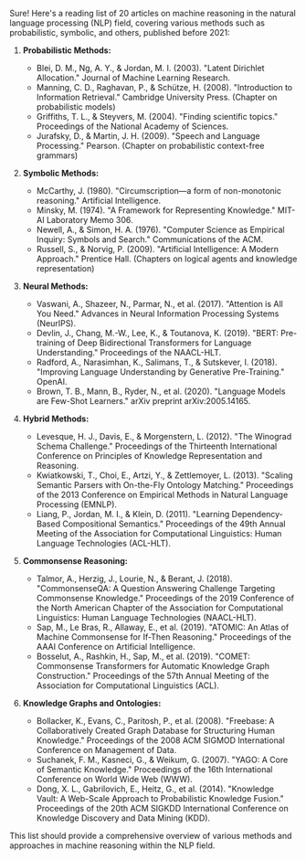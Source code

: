 Sure! Here's a reading list of 20 articles on machine reasoning in the natural language processing (NLP) field, covering various methods such as probabilistic, symbolic, and others, published before 2021:

1. **Probabilistic Methods:**
   - Blei, D. M., Ng, A. Y., & Jordan, M. I. (2003). "Latent Dirichlet Allocation." Journal of Machine Learning Research.
   - Manning, C. D., Raghavan, P., & Schütze, H. (2008). "Introduction to Information Retrieval." Cambridge University Press. (Chapter on probabilistic models)
   - Griffiths, T. L., & Steyvers, M. (2004). "Finding scientific topics." Proceedings of the National Academy of Sciences.
   - Jurafsky, D., & Martin, J. H. (2009). "Speech and Language Processing." Pearson. (Chapter on probabilistic context-free grammars)

2. **Symbolic Methods:**
   - McCarthy, J. (1980). "Circumscription—a form of non-monotonic reasoning." Artificial Intelligence.
   - Minsky, M. (1974). "A Framework for Representing Knowledge." MIT-AI Laboratory Memo 306.
   - Newell, A., & Simon, H. A. (1976). "Computer Science as Empirical Inquiry: Symbols and Search." Communications of the ACM.
   - Russell, S., & Norvig, P. (2009). "Artificial Intelligence: A Modern Approach." Prentice Hall. (Chapters on logical agents and knowledge representation)

3. **Neural Methods:**
   - Vaswani, A., Shazeer, N., Parmar, N., et al. (2017). "Attention is All You Need." Advances in Neural Information Processing Systems (NeurIPS).
   - Devlin, J., Chang, M.-W., Lee, K., & Toutanova, K. (2019). "BERT: Pre-training of Deep Bidirectional Transformers for Language Understanding." Proceedings of the NAACL-HLT.
   - Radford, A., Narasimhan, K., Salimans, T., & Sutskever, I. (2018). "Improving Language Understanding by Generative Pre-Training." OpenAI.
   - Brown, T. B., Mann, B., Ryder, N., et al. (2020). "Language Models are Few-Shot Learners." arXiv preprint arXiv:2005.14165.

4. **Hybrid Methods:**
   - Levesque, H. J., Davis, E., & Morgenstern, L. (2012). "The Winograd Schema Challenge." Proceedings of the Thirteenth International Conference on Principles of Knowledge Representation and Reasoning.
   - Kwiatkowski, T., Choi, E., Artzi, Y., & Zettlemoyer, L. (2013). "Scaling Semantic Parsers with On-the-Fly Ontology Matching." Proceedings of the 2013 Conference on Empirical Methods in Natural Language Processing (EMNLP).
   - Liang, P., Jordan, M. I., & Klein, D. (2011). "Learning Dependency-Based Compositional Semantics." Proceedings of the 49th Annual Meeting of the Association for Computational Linguistics: Human Language Technologies (ACL-HLT).

5. **Commonsense Reasoning:**
   - Talmor, A., Herzig, J., Lourie, N., & Berant, J. (2018). "CommonsenseQA: A Question Answering Challenge Targeting Commonsense Knowledge." Proceedings of the 2019 Conference of the North American Chapter of the Association for Computational Linguistics: Human Language Technologies (NAACL-HLT).
   - Sap, M., Le Bras, R., Allaway, E., et al. (2019). "ATOMIC: An Atlas of Machine Commonsense for If-Then Reasoning." Proceedings of the AAAI Conference on Artificial Intelligence.
   - Bosselut, A., Rashkin, H., Sap, M., et al. (2019). "COMET: Commonsense Transformers for Automatic Knowledge Graph Construction." Proceedings of the 57th Annual Meeting of the Association for Computational Linguistics (ACL).

6. **Knowledge Graphs and Ontologies:**
   - Bollacker, K., Evans, C., Paritosh, P., et al. (2008). "Freebase: A Collaboratively Created Graph Database for Structuring Human Knowledge." Proceedings of the 2008 ACM SIGMOD International Conference on Management of Data.
   - Suchanek, F. M., Kasneci, G., & Weikum, G. (2007). "YAGO: A Core of Semantic Knowledge." Proceedings of the 16th International Conference on World Wide Web (WWW).
   - Dong, X. L., Gabrilovich, E., Heitz, G., et al. (2014). "Knowledge Vault: A Web-Scale Approach to Probabilistic Knowledge Fusion." Proceedings of the 20th ACM SIGKDD International Conference on Knowledge Discovery and Data Mining (KDD).

This list should provide a comprehensive overview of various methods and approaches in machine reasoning within the NLP field.